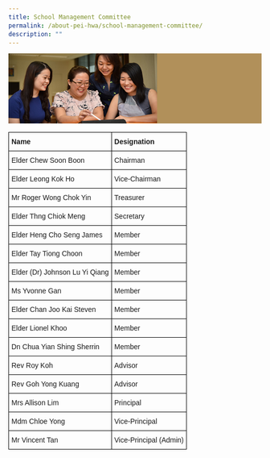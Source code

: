 ```yaml
---
title: School Management Committee
permalink: /about-pei-hwa/school-management-committee/
description: ""
---
```

![](/images/Website%20Banners%20Subpage/948x260%20masterhead%20-%20About%20Pei%20Hwa4.jpg)
<style type="text/css">
.tg  {border-collapse:collapse;border-spacing:0;}
.tg td{border-color:black;border-style:solid;border-width:1px;font-family:Arial, sans-serif;font-size:14px;
  overflow:hidden;padding:10px 5px;word-break:normal;}
.tg th{border-color:black;border-style:solid;border-width:1px;font-family:Arial, sans-serif;font-size:14px;
  font-weight:normal;overflow:hidden;padding:10px 5px;word-break:normal;}
.tg .tg-cly1{text-align:left;vertical-align:middle}
.tg .tg-yla0{font-weight:bold;text-align:left;vertical-align:middle}
</style>
<table class="tg">
<thead>
  <tr>
    <th class="tg-yla0"><span style="color:inherit;background-color:transparent">Name</span></th>
    <th class="tg-yla0"><span style="color:inherit;background-color:transparent">Designation</span></th>
  </tr>
</thead>
<tbody>
  <tr>
    <td class="tg-cly1"><span style="color:inherit;background-color:transparent">Elder Chew Soon Boon</span><br></td>
    <td class="tg-cly1"><span style="color:inherit;background-color:transparent">Chairman</span><br></td>
  </tr>
  <tr>
    <td class="tg-cly1"><span style="color:inherit;background-color:transparent">Elder Leong Kok Ho</span><br></td>
    <td class="tg-cly1"><span style="color:inherit;background-color:transparent">Vice-Chairman</span><br></td>
  </tr>
  <tr>
    <td class="tg-cly1"><span style="color:inherit;background-color:transparent"> Mr Roger Wong Chok Yin</span></td>
    <td class="tg-cly1"><span style="color:inherit;background-color:transparent"> Treasurer</span></td>
  </tr>
  <tr>
    <td class="tg-cly1"><span style="color:inherit;background-color:transparent">Elder Thng Chiok Meng</span><br></td>
    <td class="tg-cly1"><span style="color:inherit;background-color:transparent">Secretary</span><br></td>
  </tr>
  <tr>
    <td class="tg-cly1"><span style="color:inherit;background-color:transparent">Elder Heng Cho Seng James</span><br></td>
    <td class="tg-cly1"><span style="color:inherit;background-color:transparent">Member</span><br></td>
  </tr>
  <tr>
    <td class="tg-cly1"><span style="color:inherit;background-color:transparent">Elder Tay Tiong Choon</span><br></td>
    <td class="tg-cly1"><span style="color:inherit;background-color:transparent">Member</span><br></td>
  </tr>
  <tr>
    <td class="tg-cly1"><span style="color:inherit;background-color:transparent">Elder (Dr) Johnson Lu Yi Qiang</span><br></td>
    <td class="tg-cly1"><span style="color:inherit;background-color:transparent">Member</span><br></td>
  </tr>
  <tr>
    <td class="tg-cly1"><span style="color:inherit;background-color:transparent">Ms Yvonne Gan</span><br></td>
    <td class="tg-cly1"><span style="color:inherit;background-color:transparent">Member</span><br></td>
  </tr>
  <tr>
    <td class="tg-cly1"><span style="color:inherit;background-color:transparent">Elder Chan Joo Kai Steven</span><br></td>
    <td class="tg-cly1"><span style="color:inherit;background-color:transparent">Member</span><br></td>
  </tr>
  <tr>
    <td class="tg-cly1"><span style="color:inherit;background-color:transparent">Elder Lionel Khoo</span><br></td>
    <td class="tg-cly1"><span style="color:inherit;background-color:transparent">Member</span><br></td>
  </tr>
  <tr>
    <td class="tg-cly1"><span style="color:inherit;background-color:transparent">Dn Chua Yian Shing Sherrin</span><br></td>
    <td class="tg-cly1"><span style="color:inherit;background-color:transparent">Member</span><br></td>
  </tr>
  <tr>
    <td class="tg-cly1"><span style="color:inherit;background-color:transparent">Rev Roy Koh</span><br></td>
    <td class="tg-cly1"><span style="color:inherit;background-color:transparent">Advisor</span><br></td>
  </tr>
  <tr>
    <td class="tg-cly1"><span style="color:inherit;background-color:transparent">Rev Goh Yong Kuang</span><br></td>
    <td class="tg-cly1"><span style="color:inherit;background-color:transparent">Advisor</span><br></td>
  </tr>
  <tr>
    <td class="tg-cly1"><span style="color:inherit;background-color:transparent">Mrs Allison Lim</span><br></td>
    <td class="tg-cly1"><span style="color:inherit;background-color:transparent">Principal</span><br></td>
  </tr>
  <tr>
    <td class="tg-cly1"><span style="color:inherit;background-color:transparent">Mdm Chloe Yong</span><br></td>
    <td class="tg-cly1"><span style="color:inherit;background-color:transparent">Vice-Principal</span><br></td>
  </tr>
  <tr>
  
  </tr><tr>
    <td class="tg-cly1"><span style="color:inherit;background-color:transparent">Mr Vincent Tan</span><br></td>
    <td class="tg-cly1"><span style="color:inherit;background-color:transparent">Vice-Principal (Admin)</span><br></td>
  </tr>
</tbody>
</table>
